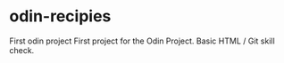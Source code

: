# odin-recipies
First odin project
First project for the Odin Project. Basic HTML / Git skill check.